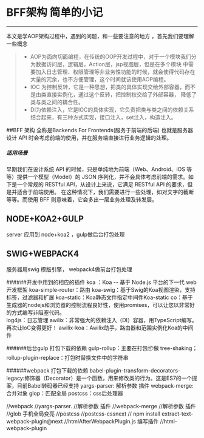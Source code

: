 # BFF架构 简单的小记
------
本文是学AOP架构过程中，遇到的问题，和一些要注意的地方 ，首先我们要理解一些概念

	
> * AOP为面向切面编程，在传统的OOP开发过程中，对于一个模块我们分为数据访问层，逻辑层，Action层，jsp视图层，但是在多个模块
中需要加入日志管理、权限管理等非业务性功能的时候，就会使得代码存在大量的冗余，也不方便管理，这个时间就该使用AOP编程。
> * IOC 为控制反转，它是一种思想，把类的具体实现交给外部容器，而不是由类直接实例化，通过这个反转，把控制权交给了外部容器，
降低了类与类之间的耦合性。
> * DI为依赖注入，它是IOC的具体实现，它负责把类与类之间的依赖关系结合起来，有三种方式实现，接口注入，set注入，构造注入。

##BFF 架构
全称是Backends For Frontends(服务于前端的后端) 也就是服务器设计 API 时会考虑前端的使用，并在服务端直接进行业务逻辑的处理。
#####  适用场景
早期我们在设计系统 API 的时候，只是单纯地为前端（Web、Android、iOS 等等）提供一个模型（Model）的 JSON 序列化，并不会具体考虑前端的需求。如下是一个常规的 RESTful API，从设计上来说，它满足 RESTful API 的要求，但是并适合于前端使用。
在这种情况下，我们需要进行一些处理，如对文字的截断等等。而使用 BFF 则意味着，它会多出一层业务处理及转发层。

## NODE+KOA2+GULP
server 应用到 node+koa2 ，gulp做后台打包处理

## SWIG+WEBPACK4
服务器用swig 模版引擎， webpack4做前台打包处理

######开发中用到的相应的插件
koa ：Koa -- 基于 Node.js 平台的下一代 web 开发框架
koa-simple-router：路由
koa-swig：基于Swig的Koa视图渲染，支持标签，过滤器和扩展
koa-static：Koa静态文件指定中间件Koa-static
co：基于生成器的nod​​ejs和浏览器的控制流程良好性，使用promises，可以让您以非常好的方式编写非阻塞代码。	
log4js：日志管理
awilix：非常强大的依赖注入（DI）容器，用TypeScript编写。再次让IoC变得更好！
awilix-koa：Awilix助手，路由器和范围实例化Koa的中间件

######后台gulp 打包下载的依赖
gulp-rollup：主要在打包📦做 tree-shaking；
rollup-plugin-replace：打包时替换文件中的字符串

######webpack  打包下载的依赖
babel-plugin-transform-decorators-legacy:修饰器（Decorator）是一个函数，用来修改类的行为。这是ES7的一个提案，目前Babel转码器已经支持
yargs-parser: 解析参数 插件
webpack-merge:合并对象
glop：匹配全局
postcss：css后处理器

//webpack
//yargs-parser. //解析参数 插件
//webpack-merge //解析参数 插件
//glob     手机全局变亮
//postcss
//postcss-cssnext
// npm install extract-text-webpack-plugin@next
//htmlAfterWebpackPlugin.js 编写插件
//html-webpack-plugin